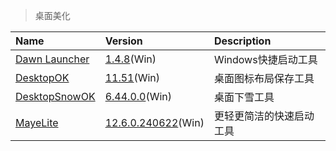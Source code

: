 > 桌面美化

| Name            | Version                       | Description              |
| :-------------- | :---------------------------- | :----------------------- |
| [Dawn Launcher] | [1.4.8][DL-Down](Win)         | Windows快捷启动工具      |
| [DesktopOK]     | [11.51][DO-Down](Win)         | 桌面图标布局保存工具     |
| [DesktopSnowOK] | [6.44.0.0][DSO-Down](Win)     | 桌面下雪工具             |
| [MayeLite]      | [12.6.0.240622][ML-Down](Win) | 更轻更简洁的快速启动工具 |

[Dawn Launcher]: https://dawnlauncher.com/ '跳转主页'
[DL-Down]: https://github.com/fanchenio/DawnLauncher/releases '跳转下载页'
[DesktopOK]: https://www.softwareok.com/?seite=Freeware/DesktopOK '跳转主页'
[DO-Down]: https://www.softwareok.com/?Download=DesktopOK '跳转下载页'
[DesktopSnowOK]: https://www.softwareok.com/?seite=Freeware/DesktopSnowOK '跳转主页'
[DSO-Down]: https://www.softwareok.com/?Download=DesktopSnowOK '跳转下载页'
[MayeLite]: https://t.arae.cc/p-25804/ '跳转主页'
[ML-Down]: https://github.com/25H/MayeLite/releases '跳转下载页'
